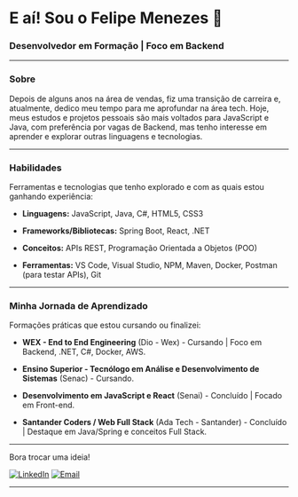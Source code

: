 # E aí! Sou o Felipe Menezes 👋



### Desenvolvedor em Formação | Foco em Backend



---



### Sobre



Depois de alguns anos na área de vendas, fiz uma transição de carreira e, atualmente, dedico meu tempo para me aprofundar na área tech. Hoje, meus estudos e projetos pessoais são mais voltados para JavaScript e Java, com preferência por vagas de Backend, mas tenho interesse em aprender e explorar outras linguagens e tecnologias.



---



### Habilidades



Ferramentas e tecnologias que tenho explorado e com as quais estou ganhando experiência:



* **Linguagens:** JavaScript, Java, C#, HTML5, CSS3

* **Frameworks/Bibliotecas:** Spring Boot, React, .NET

* **Conceitos:** APIs REST, Programação Orientada a Objetos (POO)

* **Ferramentas:** VS Code, Visual Studio, NPM, Maven, Docker, Postman (para testar APIs), Git



---



### Minha Jornada de Aprendizado



Formações práticas que estou cursando ou finalizei:



* **WEX - End to End Engineering** (Dio - Wex) - Cursando | Foco em Backend, .NET, C#, Docker, AWS.

* **Ensino Superior - Tecnólogo em Análise e Desenvolvimento de Sistemas** (Senac) - Cursando.

* **Desenvolvimento em JavaScript e React** (Senai) - Concluído | Focado em Front-end.

* **Santander Coders / Web Full Stack** (Ada Tech - Santander) - Concluído | Destaque em Java/Spring e conceitos Full Stack.


---


Bora trocar uma ideia!


[![LinkedIn](https://img.shields.io/badge/LinkedIn-0077B5?style=for-the-badge&logo=linkedin&logoColor=white)](https://www.linkedin.com/in/felipe-mz) [![Email](https://img.shields.io/badge/Gmail-D14836?style=for-the-badge&logo=gmail&logoColor=white)](mailto:almeida.felipejs@gmail.com)


---
